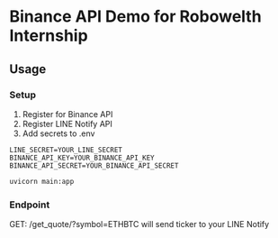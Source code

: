# Binance API Demo for Robowelth Internship

## Usage

### Setup

1. Register for Binance API
2. Register LINE Notify API
3. Add secrets to .env

```
LINE_SECRET=YOUR_LINE_SECRET
BINANCE_API_KEY=YOUR_BINANCE_API_KEY
BINANCE_API_SECRET=YOUR_BINANCE_API_SECRET
```

```bash
uvicorn main:app
```

### Endpoint

GET: /get_quote/?symbol=ETHBTC
will send ticker to your LINE Notify
